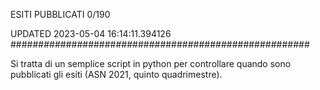 ESITI PUBBLICATI 0/190 

UPDATED 2023-05-04 16:14:11.394126
######################################################

Si tratta di un semplice script in python per controllare quando sono pubblicati gli esiti (ASN 2021, quinto quadrimestre).

